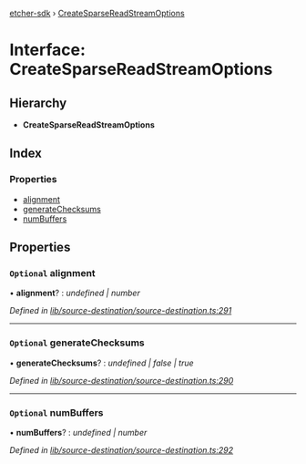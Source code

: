 [etcher-sdk](../README.md) › [CreateSparseReadStreamOptions](createsparsereadstreamoptions.md)

# Interface: CreateSparseReadStreamOptions

## Hierarchy

* **CreateSparseReadStreamOptions**

## Index

### Properties

* [alignment](createsparsereadstreamoptions.md#optional-alignment)
* [generateChecksums](createsparsereadstreamoptions.md#optional-generatechecksums)
* [numBuffers](createsparsereadstreamoptions.md#optional-numbuffers)

## Properties

### `Optional` alignment

• **alignment**? : *undefined | number*

*Defined in [lib/source-destination/source-destination.ts:291](https://github.com/balena-io-modules/etcher-sdk/blob/0441bfb/lib/source-destination/source-destination.ts#L291)*

___

### `Optional` generateChecksums

• **generateChecksums**? : *undefined | false | true*

*Defined in [lib/source-destination/source-destination.ts:290](https://github.com/balena-io-modules/etcher-sdk/blob/0441bfb/lib/source-destination/source-destination.ts#L290)*

___

### `Optional` numBuffers

• **numBuffers**? : *undefined | number*

*Defined in [lib/source-destination/source-destination.ts:292](https://github.com/balena-io-modules/etcher-sdk/blob/0441bfb/lib/source-destination/source-destination.ts#L292)*
